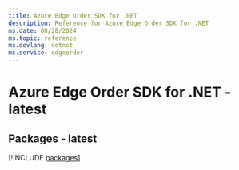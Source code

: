 ```yaml
---
title: Azure Edge Order SDK for .NET
description: Reference for Azure Edge Order SDK for .NET
ms.date: 08/28/2024
ms.topic: reference
ms.devlang: dotnet
ms.service: edgeorder
---
```

# Azure Edge Order SDK for .NET - latest
## Packages - latest
[!INCLUDE [packages](edge-order-index.md)]